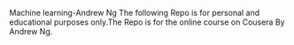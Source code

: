 Machine learning-Andrew Ng
The following Repo is for personal and educational purposes only.The Repo is for the online course on Cousera By Andrew Ng.